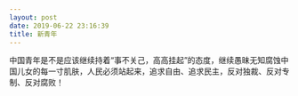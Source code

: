 ```yaml
---
layout: post
date: 2019-06-22 23:16:39
title: 新青年
---
```

中国青年是不是应该继续持着“事不关己，高高挂起”的态度，继续愚昧无知腐蚀中国儿女的每一寸肌肤，人民必须站起来，追求自由、追求民主，反对独裁、反对专制、反对腐败！
